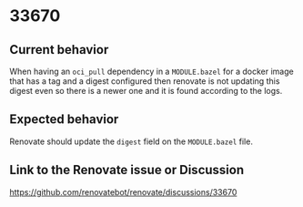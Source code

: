 # 33670

## Current behavior

When having an `oci_pull` dependency in a `MODULE.bazel` for a docker image that has a tag and a digest configured then renovate is not updating this digest even so there is a newer one and it is found according to the logs.

## Expected behavior

Renovate should update the `digest` field on the `MODULE.bazel` file.

## Link to the Renovate issue or Discussion

https://github.com/renovatebot/renovate/discussions/33670
